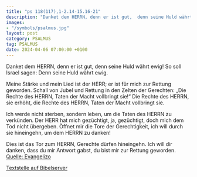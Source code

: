 ```yaml
---
title: "ps 118(117),1-2.14-15.16-21"
description: "Danket dem HERRN, denn er ist gut,  denn seine Huld währt ewig! So soll Israel sagen:  Denn seine Huld währt ewig.  Meine Stärke und mein Lied ist der HERR; er ist für mich zur Rettung geworden. Schall von Jubel und Rettung in den Zelten der Gerechten: „Die Rechte des HERRN, Ta...."
images:
- "/symbols/psalmus.jpg"
layout: post
category: PSALMUS
tag: PSALMUS
date: 2024-04-06 07:00:00 +0100
---
```

Danket dem HERRN, denn er ist gut, 
denn seine Huld währt ewig!
So soll Israel sagen: 
Denn seine Huld währt ewig.

Meine Stärke und mein Lied ist der HERR; er ist für mich zur Rettung geworden.
Schall von Jubel und Rettung in den Zelten der Gerechten: „Die Rechte des HERRN, Taten der Macht vollbringt sie!“ 
Die Rechte des HERRN, sie erhöht, 
die Rechte des HERRN, Taten der Macht vollbringt sie.<!--more-->

Ich werde nicht sterben, sondern leben, 
um die Taten des HERRN zu verkünden.
Der HERR hat mich gezüchtigt, ja, gezüchtigt, doch mich dem Tod nicht übergeben.
Öffnet mir die Tore der Gerechtigkeit, ich will durch sie hineingehn, um dem HERRN zu danken!

Dies ist das Tor zum HERRN, Gerechte dürfen hineingehn.
Ich will dir danken, dass du mir Antwort gabst, du bist mir zur Rettung geworden.<br>
[Quelle: Evangelizo](https://evangeliumtagfuertag.org/DE/gospel)

[Textstelle auf Bibelserver](https://www.bibleserver.com/EU/ps118(117),1-2.14-15.16-21)

